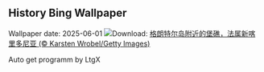 ## History Bing Wallpaper
Wallpaper date: 2025-06-01
![](https://www.bing.com/th?id=OHR.GrandeTerreReef_ZH-CN7463701309_UHD.jpg&w=1000)Download: [格朗特尔岛附近的堡礁，法属新喀里多尼亚 (© Karsten Wrobel/Getty Images)](https://www.bing.com/th?id=OHR.GrandeTerreReef_ZH-CN7463701309_UHD.jpg)

Auto get programm by LtgX
